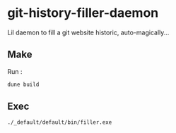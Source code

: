 # git-history-filler-daemon

Lil daemon to fill a git website historic, auto-magically...

## Make

Run :

```sh
dune build
```

## Exec

```sh
./_default/default/bin/filler.exe
```
